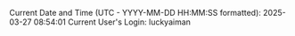 Current Date and Time (UTC - YYYY-MM-DD HH:MM:SS formatted): 2025-03-27 08:54:01
Current User's Login: luckyaiman
